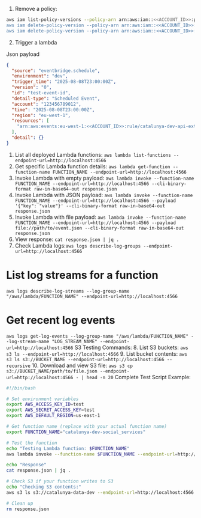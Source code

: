 1. Remove a policy:
```bash
aws iam list-policy-versions --policy-arn arn:aws:iam::<<ACCOUNT_ID>>:policy/CatalunyaDeploymentPolicy
aws iam delete-policy-version --policy-arn arn:aws:iam::<<ACCOUNT_ID>>:policy/CatalunyaDeploymentPolicy --version-id v5
aws iam delete-policy-version --policy-arn arn:aws:iam::<<ACCOUNT_ID>>:policy/CatalunyaDeploymentPolicy --version-id v6
```
2. Trigger a lambda

Json payload
```json
{
  "source": "eventbridge.schedule",
  "environment": "dev",
  "trigger_time": "2025-08-08T23:00:00Z",
  "version": "0",
  "id": "test-event-id",
  "detail-type": "Scheduled Event",
  "account": "123456789012",
  "time": "2025-08-08T23:00:00Z",
  "region": "eu-west-1",
  "resources": [
    "arn:aws:events:eu-west-1:<<ACCOUNT_ID>>:rule/catalunya-dev-api-extractor-schedule"
  ],
  "detail": {}
}
```

1. List all deployed Lambda functions:
`aws lambda list-functions --endpoint-url=http://localhost:4566`
2. Get specific Lambda function details:
`aws lambda get-function --function-name FUNCTION_NAME --endpoint-url=http://localhost:4566`
3. Invoke Lambda with empty payload:
`aws lambda invoke --function-name FUNCTION_NAME --endpoint-url=http://localhost:4566 --cli-binary-format raw-in-base64-out response.json`
4. Invoke Lambda with JSON payload:
`aws lambda invoke --function-name FUNCTION_NAME --endpoint-url=http://localhost:4566 --payload '{"key": "value"}' --cli-binary-format raw-in-base64-out response.json`
5. Invoke Lambda with file payload:
`aws lambda invoke --function-name FUNCTION_NAME --endpoint-url=http://localhost:4566 --payload file://path/to/event.json --cli-binary-format raw-in-base64-out response.json`
6. View response:
`cat response.json | jq .`
7. Check Lambda logs:`aws logs describe-log-groups --endpoint-url=http://localhost:4566`

# List log streams for a function
`aws logs describe-log-streams --log-group-name "/aws/lambda/FUNCTION_NAME" --endpoint-url=http://localhost:4566`

# Get recent log events
`aws logs get-log-events --log-group-name "/aws/lambda/FUNCTION_NAME" --log-stream-name "LOG_STREAM_NAME" --endpoint-url=http://localhost:4566`
S3 Testing Commands:
8. List S3 buckets:
`aws s3 ls --endpoint-url=http://localhost:4566`
9. List bucket contents:
`aws s3 ls s3://BUCKET_NAME --endpoint-url=http://localhost:4566 --recursive`
10. Download and view S3 file:
`aws s3 cp s3://BUCKET_NAME/path/to/file.json --endpoint-url=http://localhost:4566 - | head -n 20`
Complete Test Script Example:

```bash
#!/bin/bash

# Set environment variables
export AWS_ACCESS_KEY_ID=test
export AWS_SECRET_ACCESS_KEY=test
export AWS_DEFAULT_REGION=us-east-1

# Get function name (replace with your actual function name)
export FUNCTION_NAME="catalunya-dev-social_services"

# Test the function
echo "Testing Lambda function: $FUNCTION_NAME"
aws lambda invoke --function-name $FUNCTION_NAME --endpoint-url=http://localhost:4566 --payload '{}' --cli-binary-format raw-in-base64-out response.json

echo "Response"
cat response.json | jq .

# Check S3 if your function writes to S3
echo "Checking S3 contents:"
aws s3 ls s3://catalunya-data-dev --endpoint-url=http://localhost:4566 --recursive

# Clean up
rm response.json
```